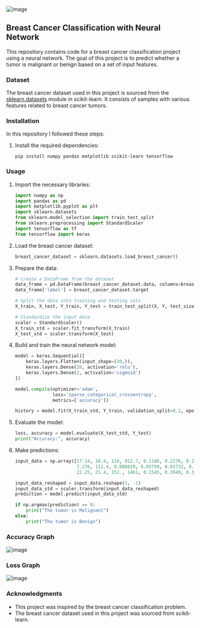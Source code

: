 ![image](https://github.com/Nargesmohammadi/Breast-Cancer-Classification_with_Neural_Network/assets/96385230/03535fae-68a2-4fd3-bf4b-3d2d15788842)

## Breast Cancer Classification with Neural Network

This repository contains code for a breast cancer classification project using a neural network. The goal of this project is to predict whether a tumor is malignant or benign based on a set of input features.



### Dataset

The breast cancer dataset used in this project is sourced from the [sklearn.datasets](https://scikit-learn.org/stable/modules/generated/sklearn.datasets.load_breast_cancer.html) module in scikit-learn. It consists of samples with various features related to breast cancer tumors.



### Installation

In this repository I followed these steps:


1. Install the required dependencies:

   ```
   pip install numpy pandas matplotlib scikit-learn tensorflow
   ```


### Usage

1. Import the necessary libraries:

   ```python
   import numpy as np
   import pandas as pd
   import matplotlib.pyplot as plt
   import sklearn.datasets
   from sklearn.model_selection import train_test_split
   from sklearn.preprocessing import StandardScaler
   import tensorflow as tf
   from tensorflow import keras
   ```

2. Load the breast cancer dataset:

   ```python
   breast_cancer_dataset = sklearn.datasets.load_breast_cancer()
   ```

3. Prepare the data:

   ```python
   # Create a DataFrame from the dataset
   data_frame = pd.DataFrame(breast_cancer_dataset.data, columns=breast_cancer_dataset.feature_names)
   data_frame['label'] = breast_cancer_dataset.target

   # Split the data into training and testing sets
   X_train, X_test, Y_train, Y_test = train_test_split(X, Y, test_size=0.2, random_state=2)

   # Standardize the input data
   scaler = StandardScaler()
   X_train_std = scaler.fit_transform(X_train)
   X_test_std = scaler.transform(X_test)
   ```

4. Build and train the neural network model:

   ```python
   model = keras.Sequential([
       keras.layers.Flatten(input_shape=(30,)),
       keras.layers.Dense(20, activation='relu'),
       keras.layers.Dense(2, activation='sigmoid')
   ])

   model.compile(optimizer='adam',
                 loss='sparse_categorical_crossentropy',
                 metrics=['accuracy'])

   history = model.fit(X_train_std, Y_train, validation_split=0.1, epochs=10)
   ```

5. Evaluate the model:

   ```python
   loss, accuracy = model.evaluate(X_test_std, Y_test)
   print("Accuracy:", accuracy)
   ```

6. Make predictions:

   ```python
   input_data = np.array([17.14, 16.4, 116, 912.7, 0.1186, 0.2276, 0.2229, 0.1401, 0.304, 0.07413, 1.046, 0.976,
                          7.276, 111.4, 0.008029, 0.03799, 0.03732, 0.02397, 0.02308, 0.007444,
                          22.25, 21.4, 152., 1461, 0.1545, 0.3949, 0.3853, 0.255, 0.4066, 0.1059])

   input_data_reshaped = input_data.reshape(1, -1)
   input_data_std = scaler.transform(input_data_reshaped)
   prediction = model.predict(input_data_std)

   if np.argmax(prediction) == 0:
       print("The tumor is Malignant")
   else:
       print("The tumor is Benign")
   ```

   

### Accuracy Graph 

![image](https://github.com/Nargesmohammadi/Breast-Cancer-Classification_with_Neural_Network/assets/96385230/3a8b19b0-8c47-4cb4-a819-0c39b82d904f)



### Loss Graph

![image](https://github.com/Nargesmohammadi/Breast-Cancer-Classification_with_Neural_Network/assets/96385230/42a56628-aed1-41fc-8951-c582c6147c8a)





### Acknowledgments

- This project was inspired by the breast cancer classification problem.
- The breast cancer dataset used in this project was sourced from scikit-learn.


